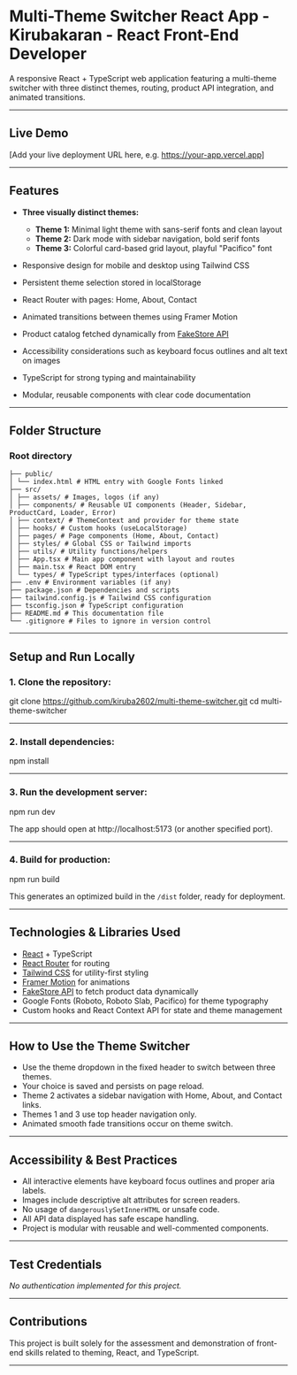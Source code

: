 # Multi-Theme Switcher React App - Kirubakaran - React Front-End Developer

A responsive React + TypeScript web application featuring a multi-theme switcher with three distinct themes, routing, product API integration, and animated transitions.

---

## Live Demo

[Add your live deployment URL here, e.g. https://your-app.vercel.app]

---

## Features

- **Three visually distinct themes:**

  - **Theme 1:** Minimal light theme with sans-serif fonts and clean layout
  - **Theme 2:** Dark mode with sidebar navigation, bold serif fonts
  - **Theme 3:** Colorful card-based grid layout, playful "Pacifico" font

- Responsive design for mobile and desktop using Tailwind CSS
- Persistent theme selection stored in localStorage
- React Router with pages: Home, About, Contact
- Animated transitions between themes using Framer Motion
- Product catalog fetched dynamically from [FakeStore API](https://fakestoreapi.com/products)
- Accessibility considerations such as keyboard focus outlines and alt text on images
- TypeScript for strong typing and maintainability
- Modular, reusable components with clear code documentation

---

## Folder Structure

### Root directory
```
├── public/
│ └── index.html # HTML entry with Google Fonts linked
├── src/
│ ├── assets/ # Images, logos (if any)
│ ├── components/ # Reusable UI components (Header, Sidebar, ProductCard, Loader, Error)
│ ├── context/ # ThemeContext and provider for theme state
│ ├── hooks/ # Custom hooks (useLocalStorage)
│ ├── pages/ # Page components (Home, About, Contact)
│ ├── styles/ # Global CSS or Tailwind imports
│ ├── utils/ # Utility functions/helpers
│ ├── App.tsx # Main app component with layout and routes
│ ├── main.tsx # React DOM entry
│ └── types/ # TypeScript types/interfaces (optional)
├── .env # Environment variables (if any)
├── package.json # Dependencies and scripts
├── tailwind.config.js # Tailwind CSS configuration
├── tsconfig.json # TypeScript configuration
├── README.md # This documentation file
└── .gitignore # Files to ignore in version control
```

---

## Setup and Run Locally

### 1. Clone the repository:

git clone https://github.com/kiruba2602/multi-theme-switcher.git
cd multi-theme-switcher

---

### 2. Install dependencies:

npm install

---

### 3. Run the development server:

npm run dev

The app should open at http://localhost:5173 (or another specified port).

---

### 4. Build for production:

npm run build

This generates an optimized build in the `/dist` folder, ready for deployment.

---

## Technologies & Libraries Used

- [React](https://reactjs.org/) + TypeScript
- [React Router](https://reactrouter.com/) for routing
- [Tailwind CSS](https://tailwindcss.com/) for utility-first styling
- [Framer Motion](https://www.framer.com/motion/) for animations
- [FakeStore API](https://fakestoreapi.com/) to fetch product data dynamically
- Google Fonts (Roboto, Roboto Slab, Pacifico) for theme typography
- Custom hooks and React Context API for state and theme management

---

## How to Use the Theme Switcher

- Use the theme dropdown in the fixed header to switch between three themes.
- Your choice is saved and persists on page reload.
- Theme 2 activates a sidebar navigation with Home, About, and Contact links.
- Themes 1 and 3 use top header navigation only.
- Animated smooth fade transitions occur on theme switch.

---

## Accessibility & Best Practices

- All interactive elements have keyboard focus outlines and proper aria labels.
- Images include descriptive alt attributes for screen readers.
- No usage of `dangerouslySetInnerHTML` or unsafe code.
- All API data displayed has safe escape handling.
- Project is modular with reusable and well-commented components.

---

## Test Credentials

_No authentication implemented for this project._

---

## Contributions

This project is built solely for the assessment and demonstration of front-end skills related to theming, React, and TypeScript.

---
